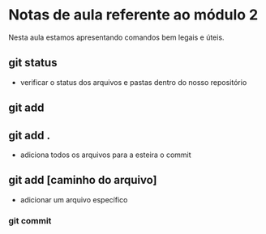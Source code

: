# Notas de aula referente ao módulo 2

Nesta aula estamos apresentando comandos bem legais e úteis.

## git status

* verificar o status dos arquivos e pastas dentro do nosso repositório

## git add

## git add .

* adiciona todos os arquivos para a esteira o commit

## git add [caminho do arquivo]

* adicionar um arquivo específico

### git commit
